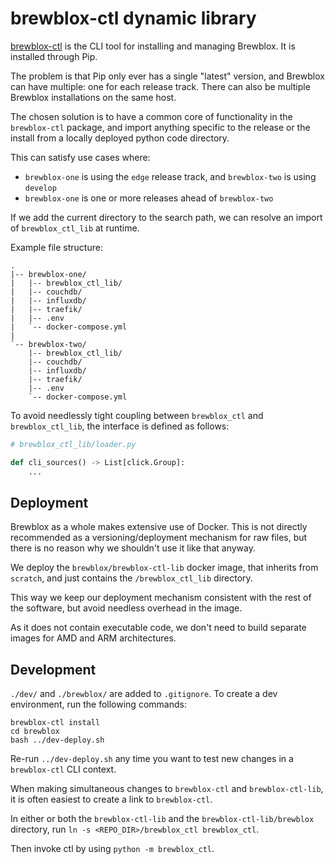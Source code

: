 # brewblox-ctl dynamic library

[brewblox-ctl](https://github.com/BrewBlox/brewblox-ctl) is the CLI tool for installing and managing Brewblox. It is installed through Pip.

The problem is that Pip only ever has a single "latest" version, and Brewblox can have multiple: one for each release track. There can also be multiple Brewblox installations on the same host.

The chosen solution is to have a common core of functionality in the `brewblox-ctl` package, and import anything specific to the release or the install from a locally deployed python code directory.

This can satisfy use cases where:
- `brewblox-one` is using the `edge` release track, and `brewblox-two` is using `develop`
- `brewblox-one` is one or more releases ahead of `brewblox-two`

If we add the current directory to the search path, we can resolve an import of `brewblox_ctl_lib` at runtime.

Example file structure:
```
.
|-- brewblox-one/
|   |-- brewblox_ctl_lib/
|   |-- couchdb/
|   |-- influxdb/
|   |-- traefik/
|   |-- .env
|   `-- docker-compose.yml
|
`-- brewblox-two/
    |-- brewblox_ctl_lib/
    |-- couchdb/
    |-- influxdb/
    |-- traefik/
    |-- .env
    `-- docker-compose.yml
```

To avoid needlessly tight coupling between `brewblox_ctl` and `brewblox_ctl_lib`, the interface is defined as follows:

```python
# brewblox_ctl_lib/loader.py

def cli_sources() -> List[click.Group]:
    ...
```

## Deployment

Brewblox as a whole makes extensive use of Docker. This is not directly recommended as a versioning/deployment mechanism for raw files, but there is no reason why we shouldn't use it like that anyway.

We deploy the `brewblox/brewblox-ctl-lib` docker image, that inherits from `scratch`, and just contains the `/brewblox_ctl_lib` directory.

This way we keep our deployment mechanism consistent with the rest of the software, but avoid needless overhead in the image.

As it does not contain executable code, we don't need to build separate images for AMD and ARM architectures.

## Development

`./dev/` and `./brewblox/` are added to `.gitignore`. To create a dev environment, run the following commands:

```
brewblox-ctl install
cd brewblox
bash ../dev-deploy.sh
```

Re-run `../dev-deploy.sh` any time you want to test new changes in a `brewblox-ctl` CLI context.

When making simultaneous changes to `brewblox-ctl` and `brewblox-ctl-lib`, it is often easiest to create a link to `brewblox-ctl`.

In either or both the `brewblox-ctl-lib` and the `brewblox-ctl-lib/brewblox` directory, run `ln -s <REPO_DIR>/brewblox_ctl brewblox_ctl`.

Then invoke ctl by using `python -m brewblox_ctl`.